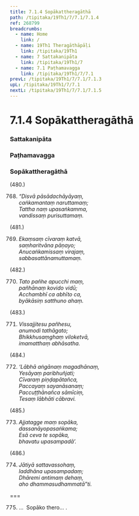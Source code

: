 ```yaml
---
title: 7.1.4 Sopākattheragāthā
path: /tipitaka/19Th1/7/7.1/7.1.4
ref: 268799
breadcrumbs:
  - name: Home
    link: /
  - name: 19Th1 Theragāthāpāḷi
    link: /tipitaka/19Th1
  - name: 7 Sattakanipāta
    link: /tipitaka/19Th1/7
  - name: 7.1 Paṭhamavagga
    link: /tipitaka/19Th1/7/7.1
prevL: /tipitaka/19Th1/7/7.1/7.1.3
upL: /tipitaka/19Th1/7/7.1
nextL: /tipitaka/19Th1/7/7.1/7.1.5
---
```


# 7.1.4 Sopākattheragāthā

### Sattakanipāta

### Paṭhamavagga

### Sopākattheragāthā

(480.)

768. _“Disvā pāsādachāyāyaṃ,_  
_caṅkamantaṃ naruttamaṃ;_  
_Tattha naṃ upasaṅkamma,_  
_vandissaṃ purisuttamaṃ._  


(481.)

769. _Ekaṃsaṃ cīvaraṃ katvā,_  
_saṃharitvāna pāṇayo;_  
_Anucaṅkamissaṃ virajaṃ,_  
_sabbasattānamuttamaṃ._  


(482.)

770. _Tato pañhe apucchi maṃ,_  
_pañhānaṃ kovido vidū;_  
_Acchambhī ca abhīto ca,_  
_byākāsiṃ satthuno ahaṃ._  


(483.)

771. _Vissajjitesu pañhesu,_  
_anumodi tathāgato;_  
_Bhikkhusaṃghaṃ viloketvā,_  
_imamatthaṃ abhāsatha._  


(484.)

772. _‘Lābhā aṅgānaṃ magadhānaṃ,_  
_Yesāyaṃ paribhuñjati;_  
_Cīvaraṃ piṇḍapātañca,_  
_Paccayaṃ sayanāsanaṃ;_  
_Paccuṭṭhānañca sāmīciṃ,_  
_Tesaṃ lābhāti cābravi._  


(485.)

773. _Ajjatagge maṃ sopāka,_  
_dassanāyopasaṅkama;_  
_Esā ceva te sopāka,_  
_bhavatu upasampadā’._  


(486.)

774. _Jātiyā sattavassohaṃ,_  
_laddhāna upasampadaṃ;_  
_Dhāremi antimaṃ dehaṃ,_  
_aho dhammasudhammatā”ti._  


===

775. …  Sopāko thero… .




